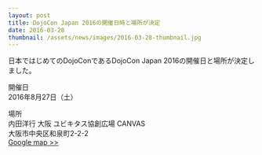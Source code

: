 ```yaml
---
layout: post
title: DojoCon Japan 2016の開催日時と場所が決定
date: 2016-03-28
thumbnail: /assets/news/images/2016-03-28-thumbnail.jpg
---
```

日本ではじめてのDojoConであるDojoCon Japan 2016の開催日と場所が決定しました。

開催日  
2016年8月27日（土）

場所  
内田洋行 大阪 ユビキタス協創広場 CANVAS  
大阪市中央区和泉町2-2-2  
[ Google map >> ](https://www.google.co.jp/maps/place/34%C2%B040%2746.4%22N+135%C2%B030%2747.6%22E/@34.679548,135.51322,17z/data=!3m1!4b1!4m2!3m1!1s0x0:0x0)
